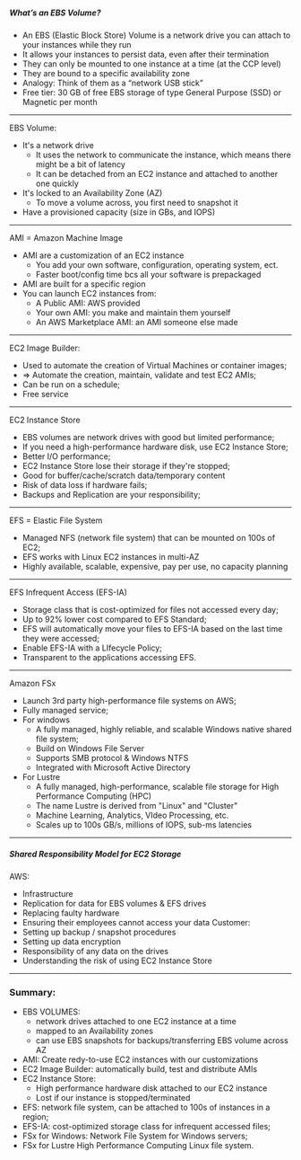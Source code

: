 
##### What’s an EBS Volume?
- An EBS (Elastic Block Store) Volume is a network drive you can attach to your instances while they run 
- It allows your instances to persist data, even after their termination 
- They can only be mounted to one instance at a time (at the CCP level) 
- They are bound to a specific availability zone 
- Analogy: Think of them as a “network USB stick” 
- Free tier: 30 GB of free EBS storage of type General Purpose (SSD) or Magnetic per month

---

EBS Volume:
- It's a network drive
	- It uses the network to communicate the instance, which means there might be a bit of latency
	- It can be detached from an EC2 instance and attached to another one quickly
- It's locked to an Availability Zone (AZ)
	- To move a volume across, you first need to snapshot it
- Have a provisioned capacity (size in GBs, and IOPS)

---

AMI = Amazon Machine Image
- AMI are a customization of an EC2 instance
	- You add your own software, configuration, operating system, ect.
	- Faster boot/config time bcs all your software is prepackaged
- AMI are built for a specific region
- You can launch EC2 instances from:
	- A Public AMI: AWS provided
	- Your own AMI: you make and maintain them yourself
	- An AWS Marketplace AMI: an AMI someone else made

---

EC2 Image Builder:
- Used to automate the creation of Virtual Machines or container images;
- => Automate the creation, maintain, validate and test EC2 AMIs;
- Can be run on a schedule;
- Free service

---

EC2 Instance Store
- EBS volumes are network drives with good but limited performance;
- If you need a high-performance hardware disk, use EC2 Instance Store;
- Better I/O performance;
- EC2 Instance Store lose their storage if they're stopped;
- Good for buffer/cache/scratch data/temporary content
- Risk of data loss if hardware fails;
- Backups and Replication are your responsibility;

---

EFS = Elastic File System
- Managed NFS (network file system) that can be mounted on 100s of EC2;
- EFS works with Linux EC2 instances in multi-AZ
- Highly available, scalable, expensive, pay per use, no capacity planning

---

EFS Infrequent Access (EFS-IA)
- Storage class that is cost-optimized for files not accessed every day;
- Up to 92% lower cost compared to EFS Standard;
- EFS will automatically move your files to EFS-IA based on the last time they were accessed;
- Enable EFS-IA with a LIfecycle Policy;
- Transparent to the applications accessing EFS.

---

Amazon FSx
- Launch 3rd party high-performance file systems on AWS;
- Fully managed service;
- For windows
	- A fully managed, highly reliable, and scalable Windows native shared file system;
	- Build on Windows File Server
	- Supports SMB protocol & Windows NTFS
	- Integrated with Microsoft Active Directory
- For Lustre
	- A fully managed, high-performance, scalable file storage for High Performance Computing (HPC)
	- The name Lustre is derived from "Linux" and "Cluster"
	- Machine Learning, Analytics, VIdeo Processing, etc.
	- Scales up to 100s GB/s, millions of IOPS, sub-ms latencies

---
#####  Shared Responsibility Model for EC2 Storage
AWS:
- Infrastructure 
- Replication for data for EBS volumes & EFS drives 
- Replacing faulty hardware 
- Ensuring their employees cannot access your data
Customer:
- Setting up backup / snapshot procedures  
- Setting up data encryption 
- Responsibility of any data on the drives 
- Understanding the risk of using EC2 Instance Store

---
### Summary:
- EBS VOLUMES:
	- network drives attached to one EC2 instance at a time
	- mapped to an Availability zones
	- can use EBS snapshots for backups/transferring EBS volume across AZ
- AMI: Create redy-to-use EC2 instances with our customizations
- EC2 Image Builder: automatically build, test and distribute AMIs
- EC2 Instance Store:
	- High performance hardware disk attached to our EC2 instance
	- Lost if our instance is stopped/terminated
- EFS: network file system, can be attached to 100s of instances in a region;
- EFS-IA: cost-optimized storage class for infrequent accessed files;
- FSx for Windows: Network File System for Windows servers;
- FSx for Lustre High Performance Computing Linux file system.